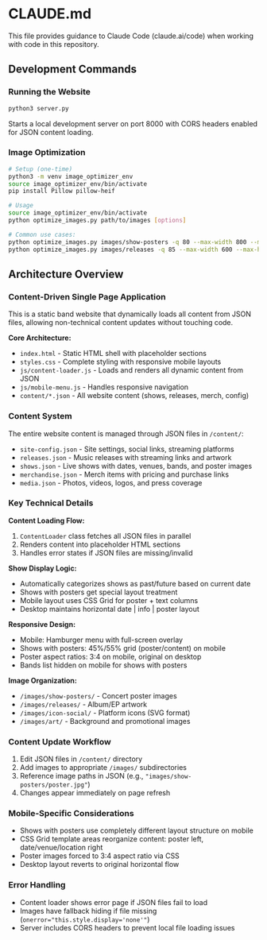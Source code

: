 # CLAUDE.md

This file provides guidance to Claude Code (claude.ai/code) when working with code in this repository.

## Development Commands

### Running the Website
```bash
python3 server.py
```
Starts a local development server on port 8000 with CORS headers enabled for JSON content loading.

### Image Optimization
```bash
# Setup (one-time)
python3 -m venv image_optimizer_env
source image_optimizer_env/bin/activate
pip install Pillow pillow-heif

# Usage
source image_optimizer_env/bin/activate
python optimize_images.py path/to/images [options]

# Common use cases:
python optimize_images.py images/show-posters -q 80 --max-width 800 --max-height 800
python optimize_images.py images/releases -q 85 --max-width 600 --max-height 600
```

## Architecture Overview

### Content-Driven Single Page Application
This is a static band website that dynamically loads all content from JSON files, allowing non-technical content updates without touching code.

**Core Architecture:**
- `index.html` - Static HTML shell with placeholder sections
- `styles.css` - Complete styling with responsive mobile layouts
- `js/content-loader.js` - Loads and renders all dynamic content from JSON
- `js/mobile-menu.js` - Handles responsive navigation
- `content/*.json` - All website content (shows, releases, merch, config)

### Content System
The entire website content is managed through JSON files in `/content/`:

- `site-config.json` - Site settings, social links, streaming platforms
- `releases.json` - Music releases with streaming links and artwork
- `shows.json` - Live shows with dates, venues, bands, and poster images
- `merchandise.json` - Merch items with pricing and purchase links
- `media.json` - Photos, videos, logos, and press coverage

### Key Technical Details

**Content Loading Flow:**
1. `ContentLoader` class fetches all JSON files in parallel
2. Renders content into placeholder HTML sections
3. Handles error states if JSON files are missing/invalid

**Show Display Logic:**
- Automatically categorizes shows as past/future based on current date
- Shows with posters get special layout treatment
- Mobile layout uses CSS Grid for poster + text columns
- Desktop maintains horizontal date | info | poster layout

**Responsive Design:**
- Mobile: Hamburger menu with full-screen overlay
- Shows with posters: 45%/55% grid (poster/content) on mobile
- Poster aspect ratios: 3:4 on mobile, original on desktop
- Bands list hidden on mobile for shows with posters

**Image Organization:**
- `/images/show-posters/` - Concert poster images
- `/images/releases/` - Album/EP artwork
- `/images/icon-social/` - Platform icons (SVG format)
- `/images/art/` - Background and promotional images

### Content Update Workflow
1. Edit JSON files in `/content/` directory
2. Add images to appropriate `/images/` subdirectories
3. Reference image paths in JSON (e.g., `"images/show-posters/poster.jpg"`)
4. Changes appear immediately on page refresh

### Mobile-Specific Considerations
- Shows with posters use completely different layout structure on mobile
- CSS Grid template areas reorganize content: poster left, date/venue/location right
- Poster images forced to 3:4 aspect ratio via CSS
- Desktop layout reverts to original horizontal flow

### Error Handling
- Content loader shows error page if JSON files fail to load
- Images have fallback hiding if file missing (`onerror="this.style.display='none'"`)
- Server includes CORS headers to prevent local file loading issues